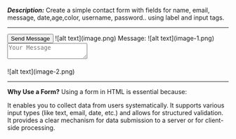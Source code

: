 ***Description:*** Create a simple contact form with fields for name, email, message, date,age,color, username, password.. using label and input tags.
******                    ********           *******

 <input type="submit" value="Send Message">
         ![alt text](image.png)
<label for="message">Message:</label>
        ![alt text](image-1.png)
<textarea id="message" name="message" placeholder="Your Message"></textarea><br><br>
        ![alt text](image-2.png)

******                    ********           *******
__Why Use a Form?__
Using a form in HTML is essential because:

It enables you to collect data from users systematically.
It supports various input types (like text, email, date, etc.) and allows for structured validation.
It provides a clear mechanism for data submission to a server or for client-side processing.
